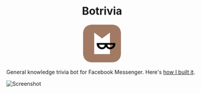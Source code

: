 <h1 align="center">Botrivia</h1>
<p align="center"><img src="app-icon.png" width="100" height="100"></p>

General knowledge trivia bot for Facebook Messenger. Here's [how I built it](https://tutorials.botsfloor.com/building-a-facebook-messenger-trivia-bot-with-laravel-part-1-61209b0e35db).

![Screenshot](https://raw.githubusercontent.com/shalvah/botrivia/master/screenshot.png)
